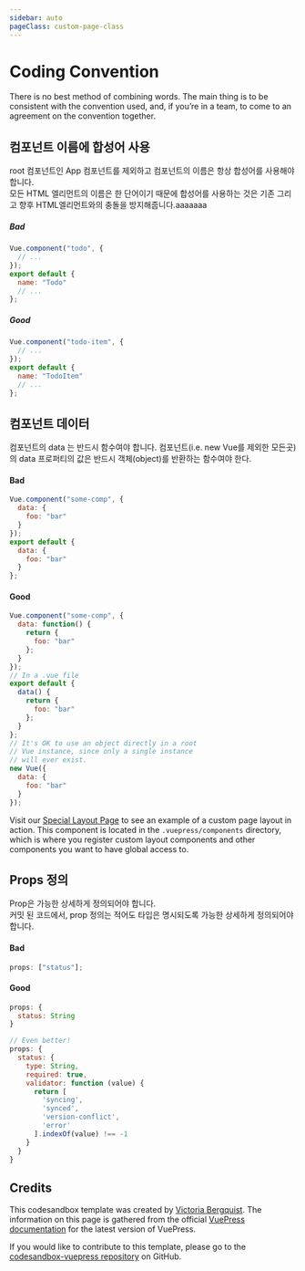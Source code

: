 ```yaml
---
sidebar: auto
pageClass: custom-page-class
---
```


# Coding Convention

There is no best method of combining words. The main thing is to be consistent with the convention used, and, if you’re in a team, to come to an agreement on the convention together.

## 컴포넌트 이름에 합성어 사용

root 컴포넌트인 App 컴포넌트를 제외하고 컴포넌트의 이름은 항상 합성어를 사용해야합니다.  
모든 HTML 엘리먼트의 이름은 한 단어이기 때문에 합성어를 사용하는 것은 기존 그리고 향후 HTML엘리먼트와의 충돌을 방지해줍니다.aaaaaaa

##### Bad

```javascript
Vue.component("todo", {
  // ...
});
export default {
  name: "Todo"
  // ...
};
```

##### Good

```javascript
Vue.component("todo-item", {
  // ...
});
export default {
  name: "TodoItem"
  // ...
};
```

## 컴포넌트 데이터

컴포넌트의 data 는 반드시 함수여야 합니다.
컴포넌트(i.e. new Vue를 제외한 모든곳)의 data 프로퍼티의 값은 반드시 객체(object)를 반환하는 함수여야 한다.

#### Bad

```javascript
Vue.component("some-comp", {
  data: {
    foo: "bar"
  }
});
export default {
  data: {
    foo: "bar"
  }
};
```

#### Good

```javascript
Vue.component("some-comp", {
  data: function() {
    return {
      foo: "bar"
    };
  }
});
// In a .vue file
export default {
  data() {
    return {
      foo: "bar"
    };
  }
};
// It's OK to use an object directly in a root
// Vue instance, since only a single instance
// will ever exist.
new Vue({
  data: {
    foo: "bar"
  }
});
```

Visit our [Special Layout Page](/special-layout) to see an example of a custom page layout in action. This component is located in the `.vuepress/components` directory, which is where you register custom layout components and other components you want to have global access to.

## Props 정의

Prop은 가능한 상세하게 정의되어야 합니다.  
커밋 된 코드에서, prop 정의는 적어도 타입은 명시되도록 가능한 상세하게 정의되어야 합니다.

#### Bad

```javascript
props: ["status"];
```

#### Good

```javascript
props: {
  status: String
}

// Even better!
props: {
  status: {
    type: String,
    required: true,
    validator: function (value) {
      return [
        'syncing',
        'synced',
        'version-conflict',
        'error'
      ].indexOf(value) !== -1
    }
  }
}
```

## Credits

This codesandbox template was created by [Victoria Bergquist](https://twitter.com/vicbergquist). The information on this page is gathered from the official [VuePress documentation](https://v1.vuepress.vuejs.org) for the latest version of VuePress.

If you would like to contribute to this template, please go to the [codesandbox-vuepress repository](https://github.com/vicbergquist/codesandbox-vuepress) on GitHub.
